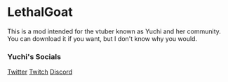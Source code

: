 # LethalGoat

This is a mod intended for the vtuber known as Yuchi and her community. You can download it if you want, but I don't know why you would.

### Yuchi's Socials

[Twitter](https://twitter.com/yuchivt)
[Twitch](https://twitch.tv/yuchi)
[Discord](https://discord.gg/yuchi)
